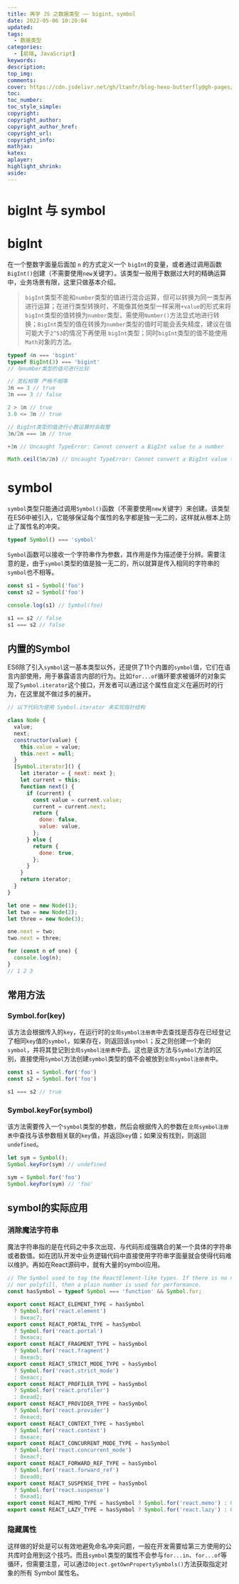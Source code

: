 ```yaml
---
title: 再学 JS 之数据类型 —— bigint、symbol
date: 2022-05-06 10:20:04
updated:
tags: 
  - 数据类型
categories: 
  - [前端, JavaScript]
keywords:
description:
top_img:
comments:
cover: https://cdn.jsdelivr.net/gh/ltanfr/blog-hexo-butterfly@gh-pages/img/js-again.jpeg
toc:
toc_number:
toc_style_simple:
copyright:
copyright_author:
copyright_author_href:
copyright_url:
copyright_info:
mathjax:
katex:
aplayer:
highlight_shrink:
aside:
---
```

# bigInt 与 symbol

# bigInt

在一个整数字面量后面加 `n` 的方式定义一个 `bigInt`的变量，或者通过调用函数`BigInt()`创建（不需要使用`new`关键字）。该类型一般用于数据过大时的精确运算中，业务场景有限，这里只做基本介绍。

> `bigInt`类型不能和`number`类型的值进行混合运算，但可以转换为同一类型再进行运算；在进行类型转换时，不能像其他类型一样采用`+value`的形式来将`bigInt`类型的值转换为`number`类型，需使用`Number()`方法显式地进行转换；`BigInt`类型的值在转换为`number`类型的值时可能会丢失精度，建议在值可能大于`2^53`的情况下再使用 `bigInt`类型；同时`bigInt`类型的值不能使用`Math`对象的方法。
> 

```js
typeof 4n === 'bigint'
typeof BigInt(3) === 'bigint'
// 与number类型的值可进行比较

// 宽松相等 严格不相等
3n == 3 // true
3n === 3 // false

2 > 1n // true
3.0 <= 3n // true

// BigInt类型的值进行小数运算时会取整
3n/2n === 1n // true

+3n // Uncaught TypeError: Cannot convert a BigInt value to a number

Math.ceil(5n/2n) // Uncaught TypeError: Cannot convert a BigInt value to a number
```

# symbol

`symbol`类型只能通过调用`Symbol()`函数（不需要使用`new`关键字）来创建。该类型在ES6中被引入，它能够保证每个属性的名字都是独一无二的，这样就从根本上防止了属性名的冲突。

```js
typeof Symbol() === 'symbol'
```

`Symbol`函数可以接收一个字符串作为参数，其作用是作为描述便于分辨。需要注意的是，由于`symbol`类型的值是独一无二的，所以就算是传入相同的字符串的`symbol`也不相等。

```js
const s1 = Symbol('foo')
const s2 = Symbol('foo')

console.log(s1) // Symbol(foo)

s1 == s2 // false
s1 === s2 // false
```

## 内置的Symbol

ES6除了引入`symbol`这一基本类型以外，还提供了11个内置的`symbol`值，它们在语言内部使用，用于暴露语言内部的行为。比如`for...of`循环要求被循环的对象实现了`Symbol.iterator`这个接口，开发者可以通过这个属性自定义在遍历时的行为，在这里就不做过多的展开。

```js
// 以下代码为使用 Symbol.iterator 来实现指针结构

class Node {
  value;
  next;
  constructor(value) {
    this.value = value;
    this.next = null;
  }
  [Symbol.iterator]() {
    let iterator = { next: next };
    let current = this;
    function next() {
      if (current) {
        const value = current.value;
        current = current.next;
        return {
          done: false,
          value: value,
        };
      } else {
        return {
          done: true,
        };
      }
    }
    return iterator;
  }
}

let one = new Node(1);
let two = new Node(2);
let three = new Node(3);

one.next = two;
two.next = three;

for (const n of one) {
  console.log(n);
}
// 1 2 3
```

## 常用方法

### Symbol.for(key)

该方法会根据传入的`key`，在运行时的`全局symbol注册表`中去查找是否存在已经登记了相同`key`值的`symbol`，如果存在，则返回该`symbol`；反之则创建一个新的`symbol`，并将其登记到`全局symbol注册表`中去。这也是该方法与`Symbol`方法的区别，直接使用`Symbol`方法创建`symbol`类型的值不会被放到`全局symbol注册表`中。

```js
const s1 = Symbol.for('foo')
const s2 = Symbol.for('foo')

s1 === s2 // true
```

### Symbol.keyFor(symbol)

该方法需要传入一个`symbol`类型的参数，然后会根据传入的参数在`全局symbol注册表`中查找与该参数相关联的`key`值，并返回`key`值；如果没有找到，则返回`undefined`。

```js
let sym = Symbol();
Symbol.keyFor(sym) // undefined

sym = Symbol.for('foo')
Symbol.keyFor(sym) // 'foo'
```

## symbol的实际应用

### 消除魔法字符串

魔法字符串指的是在代码之中多次出现、与代码形成强耦合的某一个具体的字符串或者数值。如在团队开发中业务逻辑代码中直接使用字符串字面量就会使得代码难以维护。再如在React源码中，就有大量的symbol应用。

```js
// The Symbol used to tag the ReactElement-like types. If there is no native Symbol
// nor polyfill, then a plain number is used for performance.
const hasSymbol = typeof Symbol === 'function' && Symbol.for;

export const REACT_ELEMENT_TYPE = hasSymbol
  ? Symbol.for('react.element')
  : 0xeac7;
export const REACT_PORTAL_TYPE = hasSymbol
  ? Symbol.for('react.portal')
  : 0xeaca;
export const REACT_FRAGMENT_TYPE = hasSymbol
  ? Symbol.for('react.fragment')
  : 0xeacb;
export const REACT_STRICT_MODE_TYPE = hasSymbol
  ? Symbol.for('react.strict_mode')
  : 0xeacc;
export const REACT_PROFILER_TYPE = hasSymbol
  ? Symbol.for('react.profiler')
  : 0xead2;
export const REACT_PROVIDER_TYPE = hasSymbol
  ? Symbol.for('react.provider')
  : 0xeacd;
export const REACT_CONTEXT_TYPE = hasSymbol
  ? Symbol.for('react.context')
  : 0xeace;
export const REACT_CONCURRENT_MODE_TYPE = hasSymbol
  ? Symbol.for('react.concurrent_mode')
  : 0xeacf;
export const REACT_FORWARD_REF_TYPE = hasSymbol
  ? Symbol.for('react.forward_ref')
  : 0xead0;
export const REACT_SUSPENSE_TYPE = hasSymbol
  ? Symbol.for('react.suspense')
  : 0xead1;
export const REACT_MEMO_TYPE = hasSymbol ? Symbol.for('react.memo') : 0xead3;
export const REACT_LAZY_TYPE = hasSymbol ? Symbol.for('react.lazy') : 0xead4;
```

### 隐藏属性

这样做的好处是可以有效地避免命名冲突问题，一般在开发需要给第三方使用的公共库时会用到这个技巧。而且`symbol`类型的属性不会参与`for...in`、`for...of`等循环，但需要注意，可以通过`Object.getOwnPropertySymbols()`方法获取指定对象的所有 Symbol 属性名。